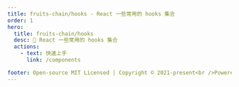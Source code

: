 ```yaml
---
title: fruits-chain/hooks - React 一些常用的 hooks 集合
order: 1
hero:
  title: fruits-chain/hooks
  desc: 📖 React 一些常用的 hooks 集合
  actions:
    - text: 快速上手
      link: /components

footer: Open-source MIT Licensed | Copyright © 2021-present<br />Powered by fruits-chain
---
```


